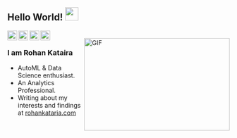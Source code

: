 ## Hello World! <img src="https://raw.githubusercontent.com/iampavangandhi/iampavangandhi/master/gifs/Hi.gif" width="30px"></h2>


<a href="https://www.linkedin.com/in/imrohankataria/">
  <img align="left" alt="Rohan's Linkedin" width="22px" src="https://cdn.jsdelivr.net/npm/simple-icons@v3/icons/linkedin.svg" />
</a>
<a href="https://github.com/imrohankataria">
  <img align="left" alt="Rohan's GitHub" width="22px" src="https://cdn.jsdelivr.net/npm/simple-icons@v3/icons/github.svg" />
</a>
<a href="https://instagram.com/byrohankataria">
  <img align="left" alt="Rohan's Instagram" width="22px" src="https://cdn.jsdelivr.net/npm/simple-icons@v3/icons/instagram.svg" />
</a>
<a href="https://twitter.com/imrohankataria">
  <img align="left" alt="Rohan's Twitter" width="22px" src="https://cdn.jsdelivr.net/npm/simple-icons@v3/icons/twitter.svg" />
</a>
<br />
<img align="right" alt="GIF" src="https://media.giphy.com/media/3oKIPEqDGUULpEU0aQ/giphy.gif" width="330" height="210"/>

### I am Rohan Kataira
- AutoML & Data Science enthusiast.
- An Analytics Professional.
- Writing about my interests and findings at <a href="https://rohankataria.com">rohankataria.com</a>
